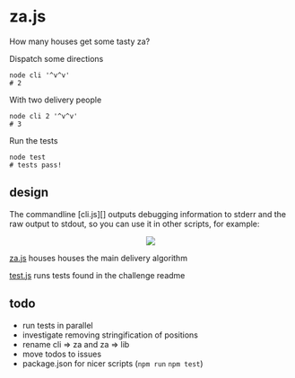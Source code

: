 # za.js

How many houses get some tasty za?

Dispatch some directions

    node cli '^v^v'
    # 2

With two delivery people

    node cli 2 '^v^v'
    # 3

Run the tests

    node test
    # tests pass!

## design

The commandline [cli.js][] outputs debugging information to stderr and the raw output to stdout, so you can use it in other scripts, for example:

<p align="center">
    <img src="https://jedahan.github.io/za/cli.svg">
</p>

[za.js](./za.js) houses houses the main delivery algorithm

[test.js](./test.js) runs tests found in the challenge readme

## todo

* run tests in parallel
* investigate removing stringification of positions
* rename cli => za and za => lib
* move todos to issues
* package.json for nicer scripts (`npm run` `npm test`)
